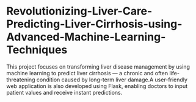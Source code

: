 # Revolutionizing-Liver-Care-Predicting-Liver-Cirrhosis-using-Advanced-Machine-Learning-Techniques
This project focuses on transforming liver disease management by using machine learning to predict liver cirrhosis — a chronic and often life-threatening condition caused by long-term liver damage.A user-friendly web application is also developed using Flask, enabling doctors to input patient values and receive instant predictions.
